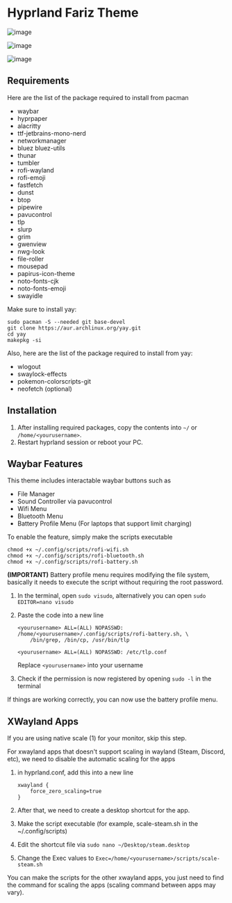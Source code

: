 # Hyprland Fariz Theme
![image](https://github.com/user-attachments/assets/f8f27dea-39aa-4f0f-8d14-a82987eee240)

![image](https://github.com/user-attachments/assets/568f8a2c-9a19-48e8-a497-078777ce86a1)

![image](https://github.com/user-attachments/assets/485de9db-c55a-48d6-a1d7-fdf33cb82bca)

## Requirements
Here are the list of the package required to install from pacman
 - waybar
 - hyprpaper
 - alacritty
 - ttf-jetbrains-mono-nerd
 - networkmanager
 - bluez bluez-utils
 - thunar
 - tumbler
 - rofi-wayland
 - rofi-emoji
 - fastfetch
 - dunst
 - btop
 - pipewire
 - pavucontrol
 - tlp
 - slurp
 - grim
 - gwenview
 - nwg-look
 - file-roller
 - mousepad
 - papirus-icon-theme
 - noto-fonts-cjk
 - noto-fonts-emoji
 - swayidle

Make sure to install yay:

    sudo pacman -S --needed git base-devel
    git clone https://aur.archlinux.org/yay.git
    cd yay
    makepkg -si

Also, here are the list of the package required to install from yay:
 - wlogout
 - swaylock-effects
 - pokemon-colorscripts-git
 - neofetch (optional)

## Installation

 1. After installing required packages, copy the contents into `~/` or
    `/home/<yourusername>`.
 2. Restart hyprland session or reboot your PC.

## Waybar Features
This theme includes interactable waybar buttons such as
 - File Manager
 - Sound Controller via pavucontrol 
 - Wifi Menu
 - Bluetooth Menu
 - Battery Profile Menu (For laptops that support limit charging)
 
To enable the feature, simply make the scripts executable

    chmod +x ~/.config/scripts/rofi-wifi.sh
    chmod +x ~/.config/scripts/rofi-bluetooth.sh
    chmod +x ~/.config/scripts/rofi-battery.sh

**(IMPORTANT)**
Battery profile menu requires modifying the file system, basically it needs to execute the script without requiring the root password.
 1. In the terminal, open `sudo visudo`, alternatively you can open `sudo EDITOR=nano visudo`
 2. Paste the code into a new line
 
		<yourusername> ALL=(ALL) NOPASSWD: /home/<yourusername>/.config/scripts/rofi-battery.sh, \
		    /bin/grep, /bin/cp, /usr/bin/tlp

		<yourusername> ALL=(ALL) NOPASSWD: /etc/tlp.conf
		
	Replace `<yourusername>` into your username

 3. Check if the permission is now registered by opening `sudo -l` in the terminal

If things are working correctly, you can now use the battery profile menu.

## XWayland Apps
If you are using native scale (1) for your monitor, skip this step.

For xwayland apps that doesn't support scaling in wayland (Steam, Discord, etc), we need to disable the automatic scaling for the apps

 1. in hyprland.conf, add this into a new line
 
		xwayland {
		    force_zero_scaling=true
        }
		
 2. After that, we need to create a desktop shortcut for the app.
 3. Make the script executable (for example, scale-steam.sh in the ~/.config/scripts)
 4. Edit the shortcut file via `sudo nano ~/Desktop/steam.desktop`
 5. Change the Exec values to `Exec=/home/<yourusername>/scripts/scale-steam.sh`

 You can make the scripts for the other xwayland apps, you just need to find the command for scaling the apps (scaling command between apps may vary).